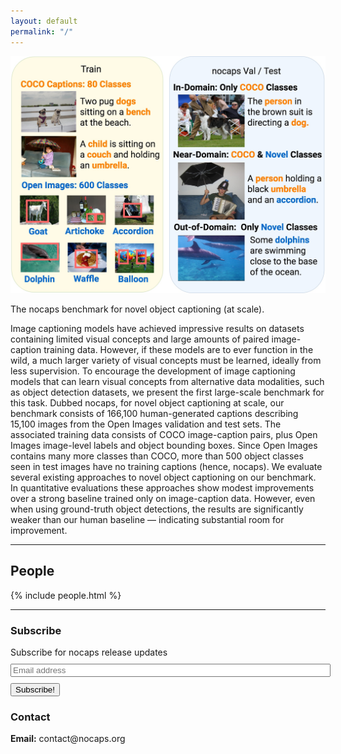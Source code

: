 ```yaml
---
layout: default
permalink: "/"
---
```


<div class="container">
  <div class="row">
    <!-- Teaser figure -->
    <div class="col-md-6 col-sm-6 col-xs-6 col-12">
      <img alt="{{ site.title }}" title="{{ site.title }}" id="teaser-figure" src="/static/img/paper/teaser.jpg">
      <p id="teaser-caption">
        The <span class="nocaps-word">nocaps</span> benchmark for novel object captioning (at scale).
      </p>
    </div>
    <!-- Abstract -->
    <div class="col-md-6 col-sm-6 col-xs-6 col-12">
      <p>
        Image captioning models have achieved impressive results on datasets containing limited visual concepts and large amounts of paired image-caption training data. However, if these models are to ever function in the wild, a much larger variety of visual concepts must be learned, ideally from less supervision.
        To encourage the development of image captioning models that can learn visual concepts from alternative data modalities, such as object detection datasets, we present the first large-scale benchmark for this task. Dubbed <span class="nocaps-word">nocaps</span>, for novel object captioning at scale, our benchmark consists of 166,100 human-generated captions describing 15,100 images from the Open Images validation and test sets. The associated training data consists of COCO image-caption pairs, plus Open Images image-level labels and object bounding boxes. Since Open Images contains many more classes than COCO, more than 500 object classes seen in test images have no training captions (hence, <span class="nocaps-word">nocaps</span>). We evaluate several existing approaches to novel object captioning on our benchmark. In quantitative evaluations these approaches show modest improvements over a strong baseline trained only on image-caption data. However, even when using ground-truth object detections, the results are significantly weaker than our human baseline — indicating substantial room for improvement.
      </p>
    </div>
  </div>
</div>

<hr>

<h2>People</h2>

<div class="people-container">
{% include people.html %}
</div>

<hr>

<div class="row">
  <!-- Subscribe -->
  <div class="col-md-6 col-sm-6 col-xs-6 col-12">
    <h3>Subscribe</h3>
    <form action="https://tinyletter.com/nocaps" method="post" target="popupwindow" onsubmit="window.open('https://tinyletter.com/nocaps', 'popupwindow', 'scrollbars=yes,width=800,height=600');return true">
      <label for="tlemail">Subscribe for <span class="nocaps-word">nocaps</span> release updates</label>
      <div class="row">
        <div class="col-md-8 col-sm-8 col-xs-8 col-8" style="margin: 10px 0 10px 0">
          <input type="text" name="email" id="tlemail" placeholder="Email address" style="width: 100%"/>
        </div>
        <div class="col-md-4 col-sm-4 col-xs-4 col-4" style="margin: 10px 0 10px 0">
          <button type="submit">Subscribe!</button>
        </div>
      </div>
    </form>
  </div>

  <!-- Contact -->
  <div class="col-md-6 col-sm-6 col-xs-6 col-12">
    <h3>Contact</h3>
    <span><b>Email:</b> contact@nocaps.org</span>
  </div>
</div>

<br/>
